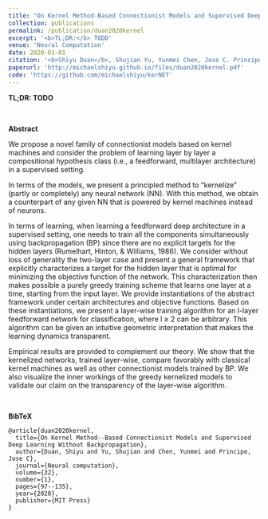 ```yaml
---
title: "On Kernel Method-Based Connectionist Models and Supervised Deep Learning Without Backpropagation"
collection: publications
permalink: /publication/duan2020kernel
excerpt: '<b>TL;DR:</b> TODO'
venue: 'Neural Computation'
date: 2020-01-01
citation: '<b>Shiyu Duan</b>, Shujian Yu, Yunmei Chen, Jose C. Principe, <i>Neural computation, 2020</i>'
paperurl: 'http://michaelshiyu.github.io/files/duan2020kernel.pdf'
code: 'https://github.com/michaelshiyu/kerNET'
---
```

**TL;DR: TODO** 

&nbsp;

**Abstract**

We propose a novel family of connectionist models based on kernel machines and consider the problem of learning layer by layer a compositional hypothesis class (i.e., a feedforward, multilayer architecture) in a supervised setting. 

In terms of the models, we present a principled method to “kernelize” (partly or completely) any neural network (NN).
With this method, we obtain a counterpart of any given NN that is powered by kernel machines instead of neurons. 

In terms of learning, when learning a feedforward deep architecture in a supervised setting, one needs to train all the components simultaneously using backpropagation (BP) since there are no explicit targets for the hidden layers (Rumelhart, Hinton, & Williams, 1986). 
We consider without loss of generality the two-layer case and present a general framework that explicitly characterizes a target for the hidden layer that is optimal for minimizing the objective function of the network. 
This characterization then makes possible a purely greedy training scheme that learns one layer at a time, starting from the input layer. 
We provide instantiations of the abstract framework under certain architectures and objective functions. 
Based on these instantiations, we present a layer-wise training algorithm for an l-layer feedforward network for classification, where l ≥ 2 can be arbitrary.
This algorithm can be given an intuitive geometric interpretation that makes the learning dynamics transparent. 

Empirical results are provided to complement our theory. 
We show that the kernelized networks, trained layer-wise, compare favorably with classical kernel machines as well as other connectionist models trained by BP. 
We also visualize the inner workings of the greedy kernelized models to validate our claim on the transparency of the layer-wise algorithm.

&nbsp;

**BibTeX**
```angular2
@article{duan2020kernel,
  title={On Kernel Method--Based Connectionist Models and Supervised Deep Learning Without Backpropagation},
  author={Duan, Shiyu and Yu, Shujian and Chen, Yunmei and Principe, Jose C},
  journal={Neural computation},
  volume={32},
  number={1},
  pages={97--135},
  year={2020},
  publisher={MIT Press}
}
```

